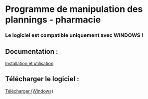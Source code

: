# Programme de manipulation des plannings - pharmacie

### Le logiciel est compatible uniquement avec WINDOWS !

## Documentation :

[Installation et utilisation](https://github.com/antoninLallemand/planningManipulation/doc/_build/index.html)

## Télécharger le logiciel :

[Télécharger (Windows)](https://drive.google.com/uc?export=download&id=199-Bg0ES521WTa-zmf7X0REXwPr6ylhT)



